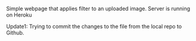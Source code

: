 Simple webpage that applies filter to an uploaded image. Server is running on Heroku

Update1: Trying to commit the changes to the file from the local repo to Github.
